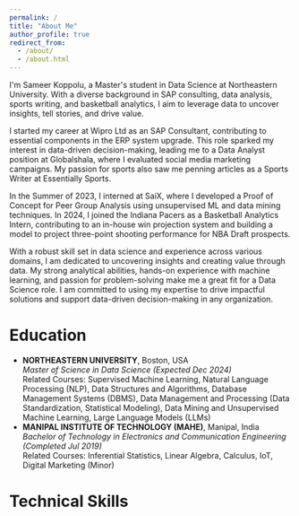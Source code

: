 ```yaml
---
permalink: /
title: "About Me"
author_profile: true
redirect_from: 
  - /about/
  - /about.html
---
```


I'm Sameer Koppolu, a Master's student in Data Science at Northeastern University. With a diverse background in SAP consulting, data analysis, sports writing, and basketball analytics, I aim to leverage data to uncover insights, tell stories, and drive value.

I started my career at Wipro Ltd as an SAP Consultant, contributing to essential components in the ERP system upgrade. This role sparked my interest in data-driven decision-making, leading me to a Data Analyst position at Globalshala, where I evaluated social media marketing campaigns. My passion for sports also saw me penning articles as a Sports Writer at Essentially Sports.

In the Summer of 2023, I interned at SaiX, where I developed a Proof of Concept for Peer Group Analysis using unsupervised ML and data mining techniques. In 2024, I joined the Indiana Pacers as a Basketball Analytics Intern, contributing to an in-house win projection system and building a model to project three-point shooting performance for NBA Draft prospects.

With a robust skill set in data science and experience across various domains, I am dedicated to uncovering insights and creating value through data. My strong analytical abilities, hands-on experience with machine learning, and passion for problem-solving make me a great fit for a Data Science role. I am committed to using my expertise to drive impactful solutions and support data-driven decision-making in any organization.

Education
======
* **NORTHEASTERN UNIVERSITY**, Boston, USA  
  *Master of Science in Data Science (Expected Dec 2024)*  
  Related Courses: Supervised Machine Learning, Natural Language Processing (NLP), Data Structures and Algorithms, Database Management Systems (DBMS), Data Management and Processing (Data   Standardization, Statistical Modeling), Data Mining and Unsupervised Machine Learning, Large Language Models (LLMs)
* **MANIPAL INSTITUTE OF TECHNOLOGY (MAHE)**, Manipal, India  
  *Bachelor of Technology in Electronics and Communication Engineering (Completed Jul 2019)*  
  Related Courses: Inferential Statistics, Linear Algebra, Calculus, IoT, Digital Marketing (Minor)

Technical Skills
======

